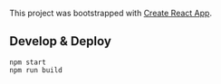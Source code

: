 This project was bootstrapped with [Create React App](https://github.com/facebook/create-react-app).

## Develop & Deploy
```
npm start
npm run build
```